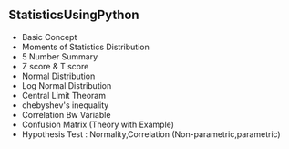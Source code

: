 ## StatisticsUsingPython

- Basic Concept 
- Moments of Statistics Distribution
- 5 Number Summary
- Z score & T score
- Normal Distribution
- Log Normal Distribution
- Central Limit Theoram 
- chebyshev's inequality
- Correlation Bw Variable
- Confusion Matrix (Theory with Example)
- Hypothesis Test : Normality,Correlation (Non-parametric,parametric)
